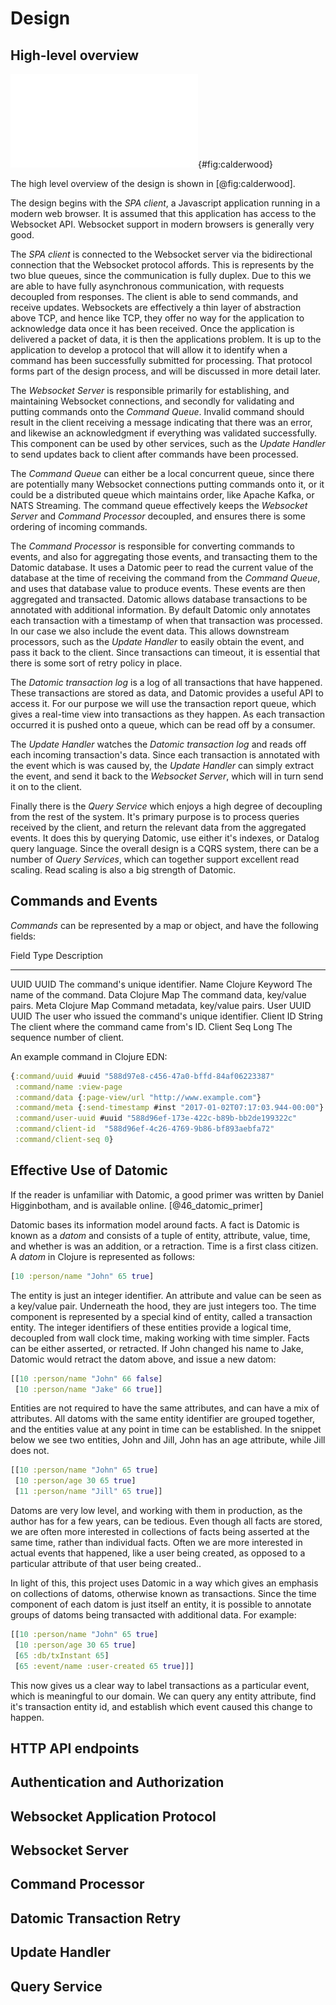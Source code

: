 # Design

## High-level overview

![Calderwood](figures/calderwood.pdf){#fig:calderwood}

The high level overview of the design is shown in [@fig:calderwood].

The design begins with the *SPA client*, a Javascript application running in a
modern web browser. It is assumed that this application has access to the
Websocket API. Websocket support in modern browsers is generally very good.

The *SPA client* is connected to the Websocket server via the bidirectional
connection that the Websocket protocol affords. This is represents by the two
blue queues, since the communication is fully duplex. Due to this we are able to
have fully asynchronous communication, with requests decoupled from responses.
The client is able to send commands, and receive updates. Websockets are
effectively a thin layer of abstraction above TCP, and hence like TCP, they
offer no way for the application to acknowledge data once it has been received.
Once the application is delivered a packet of data, it is then the applications
problem. It is up to the application to develop a protocol that will allow it to
identify when a command has been successfully submitted for processing. That
protocol forms part of the design process, and will be discussed in more detail
later.

The *Websocket Server* is responsible primarily for establishing, and
maintaining Websocket connections, and secondly for validating and
putting commands onto the *Command Queue*. Invalid command should
result in the client receiving a message indicating that there
was an error, and likewise an acknowledgment if everything was
validated successfully. This component can be used by other services,
such as the *Update Handler* to send updates back to client after
commands have been processed.

The *Command Queue* can either be a local concurrent queue, since there are
potentially many Websocket connections putting commands onto it, or it could be
a distributed queue which maintains order, like Apache Kafka, or NATS Streaming.
The command queue effectively keeps the *Websocket Server* and *Command
Processor* decoupled, and ensures there is some ordering of incoming commands.

The *Command Processor* is responsible for converting commands to events, and
also for aggregating those events, and transacting them to the Datomic database.
It uses a Datomic peer to read the current value of the database at the time of
receiving the command from the *Command Queue*, and uses that database value to
produce events. These events are then aggregated and transacted. Datomic allows
database transactions to be annotated with additional information. By default
Datomic only annotates each transaction with a timestamp of when that transaction
was processed. In our case we also include the event data. This allows downstream
processors, such as the *Update Handler* to easily obtain the event, and pass
it back to the client. Since transactions can timeout, it is essential that there
is some sort of retry policy in place.

The *Datomic transaction log* is a log of all transactions that have happened.
These transactions are stored as data, and Datomic provides a useful API to
access it. For our purpose we will use the transaction report queue, which gives
a real-time view into transactions as they happen. As each transaction occurred
it is pushed onto a queue, which can be read off by a consumer.

The *Update Handler* watches the *Datomic transaction log* and reads off each
incoming transaction's data. Since each transaction is annotated with the event
which is was caused by, the *Update Handler* can simply extract the event, and
send it back to the *Websocket Server*, which will in turn send it on to the
client.

Finally there is the *Query Service* which enjoys a high degree of decoupling
from the rest of the system. It's primary purpose is to process queries received
by the client, and return the relevant data from the aggregated events. It does
this by querying Datomic, use either it's indexes, or Datalog query language.
Since the overall design is a CQRS system, there can be a number of *Query
Services*, which can together support excellent read scaling. Read scaling is
also a big strength of Datomic.

## Commands and Events

*Commands* can be represented by a map or object, and have the following fields:

Field          Type              Description
-----          ----              -----------
UUID           UUID              The command's unique identifier.
Name           Clojure Keyword   The name of the command.
Data           Clojure Map       The command data, key/value pairs.
Meta           Clojure Map       Command metadata, key/value pairs.
User UUID      UUID              The user who issued the command's unique identifier.
Client ID      String            The client where the command came from's ID.
Client Seq     Long              The sequence number of client.

An example command in Clojure EDN:

```clojure
{:command/uuid #uuid "588d97e8-c456-47a0-bffd-84af06223387"
 :command/name :view-page
 :command/data {:page-view/url "http://www.example.com"}
 :command/meta {:send-timestamp #inst "2017-01-02T07:17:03.944-00:00"}
 :command/user-uuid #uuid "588d96ef-173e-422c-b89b-bb2de199322c"
 :command/client-id  "588d96ef-4c26-4769-9b86-bf893aebfa72"
 :command/client-seq 0}
```

## Effective Use of Datomic

If the reader is unfamiliar with Datomic, a good primer was written by Daniel Higginbotham,
and is available online. [@46_datomic_primer]

Datomic bases its information model around facts. A fact is Datomic is known as
a *datom* and consists of a tuple of entity, attribute, value, time, and whether
is was an addition, or a retraction. Time is a first class citizen. A *datom* in
Clojure is represented as follows:

```clojure
[10 :person/name "John" 65 true]
```
The entity is just an integer identifier. An attribute and value can be seen as
a key/value pair. Underneath the hood, they are just integers too. The time
component is represented by a special kind of entity, called a transaction
entity. The integer identifiers of these entities provide a logical time,
decoupled from wall clock time, making working with time simpler. Facts can be
either asserted, or retracted. If John changed his name to Jake, Datomic would
retract the datom above, and issue a new datom:

```clojure
[[10 :person/name "John" 66 false]
 [10 :person/name "Jake" 66 true]]
```

Entities are not required to have the same attributes, and can have a mix of attributes. All datoms
with the same entity identifier are grouped together, and the entities value at any point in time
can be established. In the snippet below we see two entities, John and Jill, John has an age attribute,
while Jill does not.

```clojure
[[10 :person/name "John" 65 true]
 [10 :person/age 30 65 true]
 [11 :person/name "Jill" 65 true]]
``` 

Datoms are very low level, and working with them in production, as the author
has for a few years, can be tedious. Even though all facts are stored, we are
often more interested in collections of facts being asserted at the same time,
rather than individual facts. Often we are more interested in actual events that
happened, like a user being created, as opposed to a particular attribute of
that user being created..

In light of this, this project uses Datomic in a way which gives an emphasis on
collections of datoms, otherwise known as transactions. Since the time component
of each datom is just itself an entity, it is possible to annotate groups of datoms
being transacted with additional data. For example:

```clojure
[[10 :person/name "John" 65 true]
 [10 :person/age 30 65 true]
 [65 :db/txInstant 65]
 [65 :event/name :user-created 65 true]]]
``` 

This now gives us a clear way to label transactions as a particular event, which is meaningful
to our domain. We can query any entity attribute, find it's transaction entity id, and establish
which event caused this change to happen.


## HTTP API endpoints

## Authentication and Authorization

## Websocket Application Protocol

## Websocket Server

## Command Processor

## Datomic Transaction Retry

## Update Handler

## Query Service


